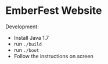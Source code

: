 # EmberFest Website

Development:

* Install Java 1.7
* run `./build`
* run `./boot`
* Follow the instructions on screen
